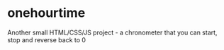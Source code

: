 # onehourtime
Another small HTML/CSS/JS project - a chronometer that you can start, stop and reverse back to 0
